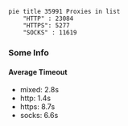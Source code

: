 
```mermaid
pie title 35991 Proxies in list
    "HTTP" : 23084
    "HTTPS": 5277
    "SOCKS" : 11619
```

### Some Info
#### Average Timeout

- mixed: 2.8s
- http: 1.4s
- https: 8.7s
- socks: 6.6s